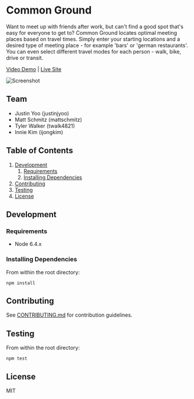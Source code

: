 # Common Ground

 Want to meet up with friends after work, but can't find a good spot that's easy for everyone to get to? Common Ground locates optimal meeting places based on travel times. Simply enter your starting locations and a desired type of meeting place - for example 'bars' or 'german restaurants'. You can even select different travel modes for each person - walk, bike, drive or transit. 
 
 [Video Demo](https://youtu.be/I3OBtvNeGOs)  |  [Live Site](https://findcommonground.herokuapp.com/)
 
 ![Screenshot](screenshots/screenshot-3-anchors.png "screenshot")


## Team

  - Justin Yoo (justinjyoo)
  - Matt Schmitz (mattschmitz)
  - Tyler Walker (twalk4821)
  - Innie Kim (ijongkim)

## Table of Contents

1. [Development](#development)
    1. [Requirements](#requirements)
    1. [Installing Dependencies](#installing-dependencies)
1. [Contributing](#contributing)
1. [Testing](#testing)
1. [License](#license)

## Development

### Requirements

- Node 6.4.x

### Installing Dependencies

From within the root directory:
```
npm install
```

## Contributing

See [CONTRIBUTING.md](CONTRIBUTING.md) for contribution guidelines.

## Testing

From within the root directory:
```
npm test
```

## License

MIT
